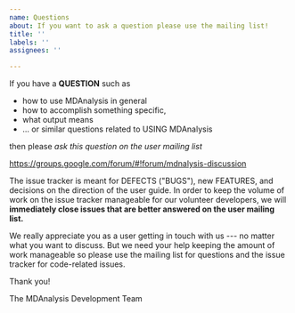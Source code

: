 ```yaml
---
name: Questions
about: If you want to ask a question please use the mailing list!
title: ''
labels: ''
assignees: ''

---
```


If you have a **QUESTION** such as

- how to use MDAnalysis in general
- how to accomplish something specific,
- what output means
- ... or similar questions related to USING MDAnalysis

then please *ask this question on the user mailing list*

   https://groups.google.com/forum/#!forum/mdnalysis-discussion

The issue tracker is meant for DEFECTS ("BUGS"), new FEATURES, and decisions on the direction of the user guide. In order to keep the volume of work on the issue tracker manageable for our volunteer developers, we will **immediately close issues that are better answered on the user mailing list.**

We really appreciate you as a user getting in touch with us --- no matter what you want to discuss. But we need your help keeping the amount of work manageable so please use the mailing list for questions and the issue tracker for code-related issues.

Thank you!

The MDAnalysis Development Team

